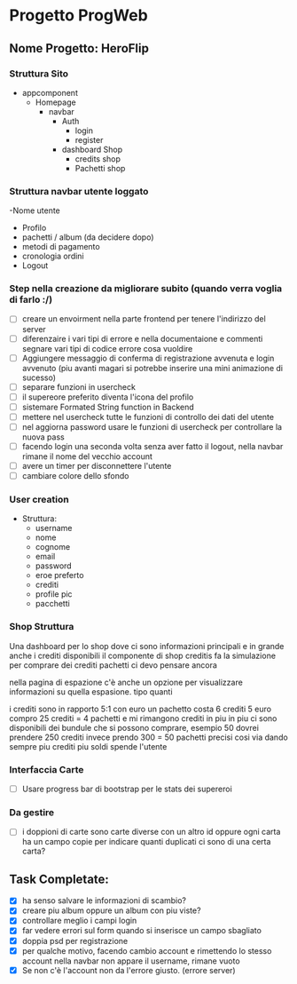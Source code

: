 # Progetto ProgWeb

## Nome Progetto: HeroFlip


### Struttura Sito

- appcomponent
  - Homepage
    - navbar
      - Auth
        - login
        - register
      - dashboard Shop
        - credits shop
        - Pachetti shop

### Struttura navbar utente loggato
-Nome utente
- Profilo
- pachetti / album (da decidere dopo)
- metodi di pagamento 
- cronologia ordini 
- Logout


### Step nella creazione da migliorare subito (quando verra voglia di farlo :/)
- [ ] creare un envoirment nella parte frontend per tenere l'indirizzo del server
- [ ] diferenzaire i vari tipi di errore e nella documentaione e commenti segnare vari tipi di codice errore cosa vuoldire
- [ ] Aggiungere messaggio di conferma di registrazione avvenuta e login avvenuto (piu avanti magari si potrebbe inserire una mini animazione di sucesso)
- [ ] separare funzioni in usercheck
- [ ] il supereore preferito diventa l'icona del profilo
- [ ] sistemare Formated String function in Backend
- [ ] mettere nel usercheck tutte le funzioni di controllo dei dati del utente
- [ ] nel aggiorna password usare le funzioni di usercheck per controllare la nuova pass
- [ ] facendo login una seconda volta senza aver fatto il logout, nella navbar rimane il nome del vecchio account 
- [ ] avere un timer per disconnettere l'utente
- [ ] cambiare colore dello sfondo

### User creation 
- Struttura: 
  - username
  - nome
  - cognome
  - email
  - password
  - eroe preferto
  - crediti
  - profile pic
  - pacchetti



### Shop Struttura

Una dashboard per lo shop dove ci sono informazioni principali e in grande anche i crediti disponibili 
il componente di shop creditis fa la simulazione per comprare dei crediti 
pachetti ci devo pensare ancora 

nella pagina di espazione c'è anche un opzione per visualizzare informazioni su quella espasione. tipo quanti 

i crediti sono in rapporto 5:1 con euro
un pachetto costa 6 crediti
5 euro compro 25 crediti = 4 pachetti e mi rimangono crediti in piu 
in piu ci sono disponibili dei bundule che si possono comprare, esempio 50 dovrei prendere 250 crediti invece prendo 300 = 50 pachetti precisi
cosi via dando sempre piu crediti piu soldi spende l'utente 



### Interfaccia Carte

- [ ] Usare progress bar di bootstrap per le stats dei supereroi




### Da gestire

- [ ] i doppioni di carte sono carte diverse con un altro id oppure ogni carta ha un campo copie per indicare quanti duplicati ci sono di una certa carta?





## Task Completate:

- [X] ha senso salvare le informazioni di scambio?
- [X] creare piu album oppure un album con piu viste?
- [X] controllare meglio i campi login
- [X] far vedere errori sul form quando si inserisce un campo sbagliato
- [X] doppia psd per registrazione
- [X] per qualche motivo, facendo cambio account e rimettendo lo stesso account nella navbar non appare il username, rimane vuoto
- [X] Se non c'è l'account non da l'errore giusto. (errore server)